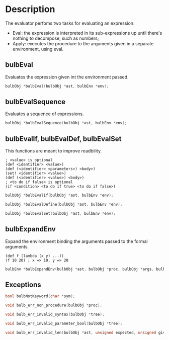 Description
===========
The evaluator perfoms two tasks for evaluating an expression:  
- Eval: the expression is interpreted in its sub-expressions up until 
        there's nothing to decompose, such as numbers;
- Apply: executes the procedure to the arguments given in a 
         separate environment, using eval.  

bulbEval
--------
Evaluates the expression given int the environment passed.
```c
bulbObj *bulbEval(bulbObj *ast, bulbEnv *env);
```
bulbEvalSequence
----------------
Evaluates a sequence of expressions.
```c
bulbObj *bulbEvalSequence(bulbObj *ast, bulbEnv *env);
```
bulbEvalIf, bulbEvalDef, bulbEvalSet
------------------------------------
This functions are meant to improve readbility.
```
; <value> is optional
(def <identifier> <value>) 
(def (<identifier> <parameters>) <body>)
(set! <identifier> <value>)
(def (<identifier> <value>) <body>)
; <to do if false> is optional
(if <condition> <to do if true> <to do if false>)
```
```c
bulbObj *bulbEvalIf(bulbObj *ast, bulbEnv *env);

bulbObj *bulbEvalDefine(bulbObj *ast, bulbEnv *env);

bulbObj *bulbEvalSet(bulbObj *ast, bulbEnv *env);
```
bulbExpandEnv
------------- 
Expand the environment binding the arguments passed to the formal arguments. 
```
(def f (lambda (x y) ...))
(f 10 20) ; x => 10, y => 20 
```
```c
bulbEnv *bulbExpandEnv(bulbObj *ast, bulbObj *proc, bulbObj *args, bulbEnv *env);
```
Exceptions 
----------
```c
bool bulbNotKeyword(char *sym);

void bulb_err_non_procedure(bulbObj *proc);

void bulb_err_invalid_syntax(bulbObj *tree);

void bulb_err_invalid_parameter_bool(bulbObj *tree);

void bulb_err_invalid_len(bulbObj *ast, unsigned expected, unsigned given);
```
